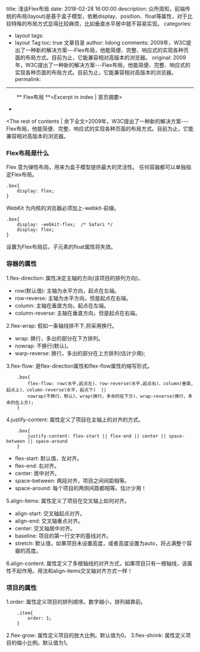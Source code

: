 title: 浅谈Flex布局
date: 2018-02-28 16:00:00
description: 众所周知，前端传统的布局(layout)是基于盒子模型，依赖display、position、float等属性，对于比较特殊的布局方式显得比较麻烦，比如垂直水平居中就不容易实现。
categories:
- layout
tags:
- layout Tag
toc: true 文章目录
author: lidong
comments: 2009年，W3C提出了一种新的解决方案---Flex布局，他能简便、完整、响应式的实现各种页面的布局方式。目前为止，它能兼容相对高版本的浏览器。
original: 2009年，W3C提出了一种新的解决方案---Flex布局，他能简便、完整、响应式的实现各种页面的布局方式。目前为止，它能兼容相对高版本的浏览器。
permalink: 
---
　　** Flex布局 **<Excerpt in index | 首页摘要>
+ <!-- more -->
<The rest of contents | 余下全文>2009年，W3C提出了一种新的解决方案---Flex布局，他能简便、完整、响应式的实现各种页面的布局方式。目前为止，它能兼容相对高版本的浏览器。
### Flex布局是什么 ###
Flex 意为弹性布局，用来为盒子模型提供最大的灵活性。
任何容器都可以单独指定Flex布局。
```
.box{
    display: flex;
}
```
WebKit 为内核的浏览器必须加上-webkit-前缀。
```
.box{
    display: -webkit-flex;  /* Safari */
    display: flex;
}
```
设置为Flex布局后，子元素的float属性将失效。
### 容器的属性 ###
1.flex-direction: 属性决定主轴的方向(该项目的排列方向)。
+ row(默认值): 主轴为水平方向，起点在左端。
+ row-reverse: 主轴为水平方向，但是起点在右端。
+ column: 主轴在垂直方向，起点在左端。
+ column-reverse: 主轴在垂直方向，但是起点在右端。

2.flex-wrap: 假如一条轴线排不下,将采用换行。
+ wrap: 换行，多出的部分在下方排列。
+ nowrap: 不换行(默认)。
+ warp-reverse: 换行，多出的部分在上方排列(估计少用);

3.flex-flow: 是flex-direction属性和flex-flow属性的缩写形式。
```
    .box{
        flex-flow: row(水平,起点左)、row-reverse(水平,起点右)、column(垂直,起点上)、column-reverse(水平，起点下)  ||  
        nowrap(不换行，默认)、wrap(换行，多余的在下方)、wrap-reverse(换行，多余的在上方);
    }
```
4.justify-content:  属性定义了项目在主轴上的对齐的方式。
```
    .box{
        justify-content: flex-start || flex-end || center || space-between || space-around
    }
```
+ flex-start: 默认值，左对齐。
+ flex-end: 右对齐。
+ center: 居中对齐。
+ space-between: 两段对齐，项目之间间距相等。
+ space-around: 每个项目的两侧间距都相等。估计少用！

5.align-items: 属性定义了项目在交叉轴上如何对齐。
+ align-start: 交叉轴起点对齐。
+ align-end: 交叉轴重点对齐。
+ center: 交叉轴居中对齐。
+ baseline: 项目的第一行文字的基线对齐。
+ stretch: 默认值，如果项目未设置高度，或者高度设置为auto，将占满整个容器的高度。

6.align-content: 属性定义了多根轴线的对齐方式，如果项目只有一根轴线，该属性不起作用。用法和align-items交叉轴对齐方式一样！


### 项目的属性 ###
1.order: 属性定义项目的排列顺序。数字越小，排列越靠前。
```
    .item{
        order: 1;
    }
```

2.flex-grow: 属性定义项目的放大比例。默认值为0。
3.flex-shrink: 属性定义项目的缩小比例。默认值为1。
